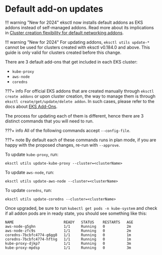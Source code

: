 # Default add-on updates

!!! warning "New for 2024"
    eksctl now installs default addons as EKS addons instead of self-managed addons. Read more about its implications in [Cluster creation flexibility for default networking addons](#cluster-creation-flexibility-for-default-networking-addons).

!!! warning "New for 2024"
    For updating addons, `eksctl utils update-*` cannot be used for clusters created with eksctl v0.184.0 and above.
    This guide is only valid for clusters created before this change.

There are 3 default add-ons that get included in each EKS cluster:
- `kube-proxy`
- `aws-node`
- `coredns`

???+ info
    For official EKS addons that are created manually through `eksctl create addons` or upon cluster creation, the way to manage them is
    through `eksctl create/get/update/delete addon`. In such cases, please refer to the docs about [EKS Add-Ons](https://eksctl.io/usage/addons/).

The process for updating each of them is different, hence there are 3 distinct commands that you will need to run.

???+ info
    All of the following commands accept `--config-file`.

???+ note
    By default each of these commands runs in plan mode, if you are happy with the proposed changes, re-run with `--approve`.

To update `kube-proxy`, run:

```
eksctl utils update-kube-proxy --cluster=<clusterName>
```

To update `aws-node`, run:

```
eksctl utils update-aws-node --cluster=<clusterName>
```

To update `coredns`, run:

```
eksctl utils update-coredns --cluster=<clusterName>
```

Once upgraded, be sure to run `kubectl get pods -n kube-system` and check if all addon pods are in ready state, you should see
something like this:

```
NAME                       READY   STATUS    RESTARTS   AGE
aws-node-g5ghn             1/1     Running   0          2m
aws-node-zfc9s             1/1     Running   0          2m
coredns-7bcbfc4774-g6gg8   1/1     Running   0          1m
coredns-7bcbfc4774-hftng   1/1     Running   0          1m
kube-proxy-djkp7           1/1     Running   0          3m
kube-proxy-mpdsp           1/1     Running   0          3m
```
